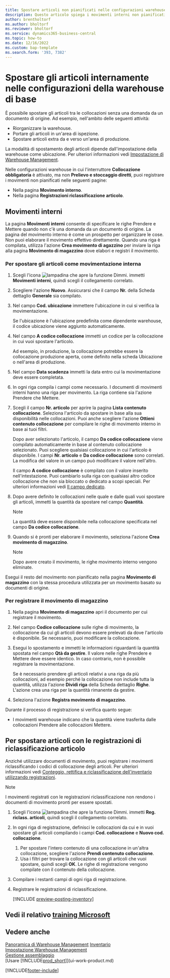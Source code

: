 ```yaml
---
title: Spostare articoli non pianificati nelle configurazioni warehouse di base
description: Questo articolo spiega i movimenti interni non pianificati tra le collocazioni senza una domanda da un documento di origine.
author: brentholtorf
ms.author: bholtorf
ms.reviewer: bholtorf
ms.service: dynamics365-business-central
ms.topic: how-to
ms.date: 12/16/2022
ms.custom: bap-template
ms.search.form: '393, 7382'
---
```

# <a name="move-items-internally-in-basic-warehouse-configurations"></a><a name="move-items-internally-in-basic-warehouse-configurations"></a><a name="move-items-internally-in-basic-warehouse-configurations"></a>Spostare gli articoli internamente nelle configurazioni della warehouse di base

È possibile spostare gli articoli tra le collocazioni senza una domanda da un documento di origine. Ad esempio, nell'ambito delle seguenti attività:

* Riorganizzare la warehouse.
* Portare gli articoli in un'area di ispezione.
* Spostare articoli extra da e verso un'area di produzione. 

La modalità di spostamento degli articoli dipende dall'impostazione della warehouse come ubicazione. Per ulteriori informazioni vedi [Impostazione di Warehouse Management](warehouse-setup-warehouse.md).

Nelle configurazioni warehouse in cui l'interruttore **Collocazione obbligatoria** è attivato, ma non **Prelievo e stoccaggio diretti**, puoi registrare i movimenti non pianificati nelle seguenti pagine:  

* Nella pagina **Movimento interno**.
* Nella pagina **Registrazioni riclassificazione articolo**.  

## <a name="internal-movements"></a><a name="internal-movements"></a><a name="internal-movements"></a>Movimenti interni

La pagina **Movimenti interni** consente di specificare le righe Prendere e Mettere quando non c'è una domanda da un documento di origine. La pagina del movimento interno è come un prospetto per organizzare le cose. Non puoi elaborare il movimento effettivo direttamente. Quando una riga è compilata, utilizza l'azione **Crea movimento di agazzino** per inviare la riga alla pagina **Movimento di magazzino** dove elabori e registri il movimento.

### <a name="to-move-items-as-an-internal-movement"></a><a name="to-move-items-as-an-internal-movement"></a><a name="to-move-items-as-an-internal-movement"></a>Per spostare gli articoli come movimentazione interna

1. Scegli l'icona ![lampadina che apre la funzione Dimmi.](media/ui-search/search_small.png "Dimmi cosa vuoi fare") immetti **Movimenti interni**, quindi scegli il collegamento correlato.  
2. Scegliere l'azione **Nuovo**. Assicurarsi che il campo **Nr.** della Scheda dettaglio **Generale** sia compilato.
3. Nel campo **Cod. ubicazione** immettere l'ubicazione in cui si verifica la movimentazione.  

    Se l'ubicazione è l'ubicazione predefinita come dipendente warehouse, il codice ubicazione viene aggiunto automaticamente.  
4. Nel campo **A codice collocazione** immetti un codice per la collocazione in cui vuoi spostare l'articolo.

    Ad esempio, in produzione, la collocazione potrebbe essere la collocazione produzione aperta, come definito nella scheda Ubicazione o nell'area di produzione.  
5. Nel campo **Data scadenza** immetti la data entro cui la movimentazione deve essere completata.  
6. In ogni riga compila i campi come necessario. I documenti di movimenti interni hanno una riga per movimento. La riga contiene sia l'azione Prendere che Mettere.
7. Scegli il campo **Nr. articolo** per aprire la pagina **Lista contenuto collocazione**. Seleziona l'articolo da spostare in base alla sua disponibilità nelle collocazioni. Puoi anche scegliere l'azione **Ottieni contenuto collocazione** per compilare le righe di movimento interno in base ai tuoi filtri.  

    Dopo aver selezionato l'articolo, il campo **Da codice collocazione** viene compilato automaticamente in base al contenuto collocazione selezionato. Puoi scegliere qualsiasi collocazione in cui l'articolo è disponibile. I campi **Nr. articolo** e **Da codice collocazione** sono correlati. La modifica del valore in un campo può modificare il valore nell'altro.  

    Il campo **A codice collocazione** è compilato con il valore inserito nell'intestazione. Puoi cambiarlo sulla riga con qualsiasi altro codice collocazione che non sia bloccato o dedicato a scopi speciali. Per ulteriori informazioni vedi [Il campo dedicato](warehouse-how-to-create-individual-bins.md#the-dedicated-field).  

8. Dopo avere definito le collocazioni nelle quale e dalle quali vuoi spostare gli articoli, immetti la quantità da spostare nel campo **Quantità**.  

    > [!NOTE]  
    > La quantità deve essere disponibile nella collocazione specificata nel campo **Da codice collocazione**.  

9. Quando si è pronti per elaborare il movimento, seleziona l'azione **Crea movimento di magazzino**.  

    > [!NOTE]  
    >  Dopo avere creato il movimento, le righe movimento interno vengono eliminate.  

Esegui il resto del movimento non pianificato nella pagina **Movimento di magazzino** con la stessa procedura utilizzata per un movimento basato su documenti di origine.

### <a name="to-record-the-inventory-movement"></a><a name="to-record-the-inventory-movement"></a><a name="to-record-the-inventory-movement"></a>Per registrare il movimento di magazzino

1. Nella pagina **Movimento di magazzino** apri il documento per cui registrare il movimento.  
2. Nel campo **Codice collocazione** sulle righe di movimento, la collocazione da cui gli articoli devono essere prelevati da dove l'articolo è disponibile. Se necessario, puoi modificare la collocazione.
3. Esegui lo spostamento e immetti le informazioni riguardanti la quantità spostata nel campo **Qtà da gestire**. Il valore nelle righe Prendere e Mettere deve essere identico. In caso contrario, non è possibile registrare la movimentazione.

    Se è necessario prendere gli articoli relativi a una riga da più collocazioni, ad esempio perché la collocazione non include tutta la quantità, utilizza l'azione **Dividi riga** della Scheda dettaglio **Righe**. L'azione crea una riga per la quantità rimanente da gestire.  
4. Seleziona l'azione **Registra movimento di magazzino**.  

Durante il processo di registrazione si verifica quanto segue:

* I movimenti warehouse indicano che la quantità viene trasferita dalle collocazioni Prendere alle collocazioni Mettere.

## <a name="to-move-items-with-the-item-reclassification-journal"></a><a name="to-move-items-with-the-item-reclassification-journal"></a><a name="to-move-items-with-the-item-reclassification-journal"></a>Per spostare articoli con le registrazioni di riclassificazione articolo

Anziché utilizzare documenti di movimento, puoi registrare i movimenti riclassificando i codici di collocazione degli articoli. Per ulteriori informazioni vedi [Conteggio, rettifica e riclassificazione dell'inventario utilizzando registrazioni](inventory-how-count-adjust-reclassify.md).

> [!NOTE]  
> I movimenti registrati con le registrazioni riclassificazione non rendono i documenti di movimento pronti per essere spostati.  

1. Scegli l'icona ![lampadina che apre la funzione Dimmi.](media/ui-search/search_small.png "Dimmi cosa vuoi fare") immetti **Reg. riclass. articoli**, quindi scegli il collegamento correlato.  
2. In ogni riga di registrazione, definisci le collocazioni da cui e in vuoi spostare gli articoli compilando i campi **Cod. collocazione** e **Nuovo cod. collocazione**.  

    1. Per spostare l'intero contenuto di una collocazione in un'altra collocazione, scegliere l'azione **Prendi contenuto collocazione**.  
    2. Usa i filtri per trovare la collocazione con gli articoli che vuoi spostare, quindi scegli **OK**. Le righe di registrazione vengono compilate con il contenuto della collocazione.  
3. Compilare i restanti campi di ogni riga di registrazione.
4. Registrare le registrazioni di riclassificazione.  

    [!INCLUDE [preview-posting-inventory](includes/preview-posting-inventory.md)]

## <a name="see-related-microsoft-training"></a><a name="see-related-microsoft-training"></a><a name="see-related-microsoft-training"></a>Vedi il relativo [training Microsoft](/training/modules/manage-internal-warehouse-processes/)

## <a name="see-also"></a><a name="see-also"></a><a name="see-also"></a>Vedere anche

[Panoramica di Warehouse Management](design-details-warehouse-management.md)
[Inventario](inventory-manage-inventory.md)  
[Impostazione Warehouse Management](warehouse-setup-warehouse.md)  
[Gestione assemblaggio](assembly-assemble-items.md)  
[Usare [!INCLUDE[prod_short](includes/prod_short.md)]](ui-work-product.md)


[!INCLUDE[footer-include](includes/footer-banner.md)]
